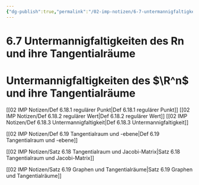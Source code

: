```yaml
---
{"dg-publish":true,"permalink":"/02-imp-notizen/6-7-untermannigfaltigkeiten-des-rn-und-ihre-tangentialraeume/"}
---
```


# 6.7 Untermannigfaltigkeiten des Rn und ihre Tangentialräume
# Untermannigfaltigkeiten des $\R^n$ und ihre Tangentialräume

[[02 IMP Notizen/Def 6.18.1 regulärer Punkt\|Def 6.18.1 regulärer Punkt]]
[[02 IMP Notizen/Def 6.18.2 regulärer Wert\|Def 6.18.2 regulärer Wert]]
[[02 IMP Notizen/Def 6.18.3 Untermannigfaltigkeit\|Def 6.18.3 Untermannigfaltigkeit]]

[[02 IMP Notizen/Def 6.19 Tangentialraum und -ebene\|Def 6.19 Tangentialraum und -ebene]]

[[02 IMP Notizen/Satz 6.18 Tangentialraum und Jacobi-Matrix\|Satz 6.18 Tangentialraum und Jacobi-Matrix]]

[[02 IMP Notizen/Satz 6.19 Graphen und Tangentialräume\|Satz 6.19 Graphen und Tangentialräume]]
